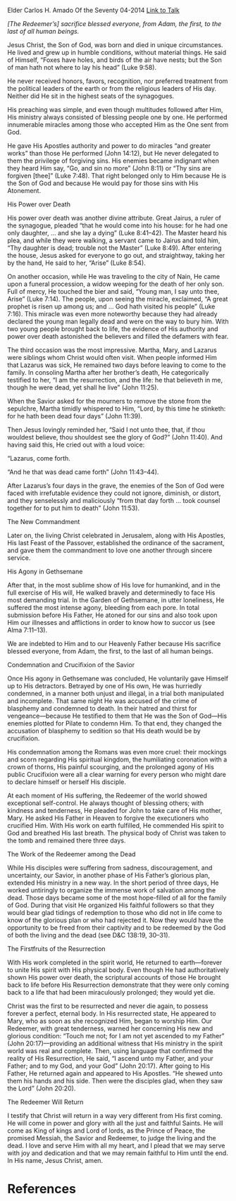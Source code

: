 Elder Carlos H. Amado
Of the Seventy
04-2014
[Link to Talk](https://www.churchofjesuschrist.org/study/general-conference/2014/04/christ-the-redeemer?lang=eng)

_[The Redeemer’s] sacrifice blessed everyone, from Adam, the first, to the last of all human beings._

Jesus Christ, the Son of God, was born and died in unique circumstances. He lived and grew up in humble conditions, without material things. He said of Himself, “Foxes have holes, and birds of the air have nests; but the Son of man hath not where to lay his head” (Luke 9:58).

He never received honors, favors, recognition, nor preferred treatment from the political leaders of the earth or from the religious leaders of His day. Neither did He sit in the highest seats of the synagogues.

His preaching was simple, and even though multitudes followed after Him, His ministry always consisted of blessing people one by one. He performed innumerable miracles among those who accepted Him as the One sent from God.

He gave His Apostles authority and power to do miracles “and greater works” than those He performed (John 14:12), but He never delegated to them the privilege of forgiving sins. His enemies became indignant when they heard Him say, “Go, and sin no more” (John 8:11) or “Thy sins are forgiven [thee]” (Luke 7:48). That right belonged only to Him because He is the Son of God and because He would pay for those sins with His Atonement.





His Power over Death



His power over death was another divine attribute. Great Jairus, a ruler of the synagogue, pleaded “that he would come into his house: for he had one only daughter, … and she lay a dying” (Luke 8:41–42). The Master heard his plea, and while they were walking, a servant came to Jairus and told him, “Thy daughter is dead; trouble not the Master” (Luke 8:49). After entering the house, Jesus asked for everyone to go out, and straightway, taking her by the hand, He said to her, “Arise” (Luke 8:54).

On another occasion, while He was traveling to the city of Nain, He came upon a funeral procession, a widow weeping for the death of her only son. Full of mercy, He touched the bier and said, “Young man, I say unto thee, Arise” (Luke 7:14). The people, upon seeing the miracle, exclaimed, “A great prophet is risen up among us; and … God hath visited his people” (Luke 7:16). This miracle was even more noteworthy because they had already declared the young man legally dead and were on the way to bury him. With two young people brought back to life, the evidence of His authority and power over death astonished the believers and filled the defamers with fear.

The third occasion was the most impressive. Martha, Mary, and Lazarus were siblings whom Christ would often visit. When people informed Him that Lazarus was sick, He remained two days before leaving to come to the family. In consoling Martha after her brother’s death, He categorically testified to her, “I am the resurrection, and the life: he that believeth in me, though he were dead, yet shall he live” (John 11:25).

When the Savior asked for the mourners to remove the stone from the sepulchre, Martha timidly whispered to Him, “Lord, by this time he stinketh: for he hath been dead four days” (John 11:39).

Then Jesus lovingly reminded her, “Said I not unto thee, that, if thou wouldest believe, thou shouldest see the glory of God?” (John 11:40). And having said this, He cried out with a loud voice:

“Lazarus, come forth.

“And he that was dead came forth” (John 11:43–44).

After Lazarus’s four days in the grave, the enemies of the Son of God were faced with irrefutable evidence they could not ignore, diminish, or distort, and they senselessly and maliciously “from that day forth … took counsel together for to put him to death” (John 11:53).







The New Commandment



Later on, the living Christ celebrated in Jerusalem, along with His Apostles, His last Feast of the Passover, established the ordinance of the sacrament, and gave them the commandment to love one another through sincere service.







His Agony in Gethsemane



After that, in the most sublime show of His love for humankind, and in the full exercise of His will, He walked bravely and determinedly to face His most demanding trial. In the Garden of Gethsemane, in utter loneliness, He suffered the most intense agony, bleeding from each pore. In total submission before His Father, He atoned for our sins and also took upon Him our illnesses and afflictions in order to know how to succor us (see Alma 7:11–13).

We are indebted to Him and to our Heavenly Father because His sacrifice blessed everyone, from Adam, the first, to the last of all human beings.







Condemnation and Crucifixion of the Savior



Once His agony in Gethsemane was concluded, He voluntarily gave Himself up to His detractors. Betrayed by one of His own, He was hurriedly condemned, in a manner both unjust and illegal, in a trial both manipulated and incomplete. That same night He was accused of the crime of blasphemy and condemned to death. In their hatred and thirst for vengeance—because He testified to them that He was the Son of God—His enemies plotted for Pilate to condemn Him. To that end, they changed the accusation of blasphemy to sedition so that His death would be by crucifixion.

His condemnation among the Romans was even more cruel: their mockings and scorn regarding His spiritual kingdom, the humiliating coronation with a crown of thorns, His painful scourging, and the prolonged agony of His public Crucifixion were all a clear warning for every person who might dare to declare himself or herself His disciple.

At each moment of His suffering, the Redeemer of the world showed exceptional self-control. He always thought of blessing others; with kindness and tenderness, He pleaded for John to take care of His mother, Mary. He asked His Father in Heaven to forgive the executioners who crucified Him. With His work on earth fulfilled, He commended His spirit to God and breathed His last breath. The physical body of Christ was taken to the tomb and remained there three days.







The Work of the Redeemer among the Dead



While His disciples were suffering from sadness, discouragement, and uncertainty, our Savior, in another phase of His Father’s glorious plan, extended His ministry in a new way. In the short period of three days, He worked untiringly to organize the immense work of salvation among the dead. Those days became some of the most hope-filled of all for the family of God. During that visit He organized His faithful followers so that they would bear glad tidings of redemption to those who did not in life come to know of the glorious plan or who had rejected it. Now they would have the opportunity to be freed from their captivity and to be redeemed by the God of both the living and the dead (see D&C 138:19, 30–31).







The Firstfruits of the Resurrection



With His work completed in the spirit world, He returned to earth—forever to unite His spirit with His physical body. Even though He had authoritatively shown His power over death, the scriptural accounts of those He brought back to life before His Resurrection demonstrate that they were only coming back to a life that had been miraculously prolonged; they would yet die.

Christ was the first to be resurrected and never die again, to possess forever a perfect, eternal body. In His resurrected state, He appeared to Mary, who as soon as she recognized Him, began to worship Him. Our Redeemer, with great tenderness, warned her concerning His new and glorious condition: “Touch me not; for I am not yet ascended to my Father” (John 20:17)—providing an additional witness that His ministry in the spirit world was real and complete. Then, using language that confirmed the reality of His Resurrection, He said, “I ascend unto my Father, and your Father; and to my God, and your God” (John 20:17). After going to His Father, He returned again and appeared to His Apostles. “He shewed unto them his hands and his side. Then were the disciples glad, when they saw the Lord” (John 20:20).







The Redeemer Will Return



I testify that Christ will return in a way very different from His first coming. He will come in power and glory with all the just and faithful Saints. He will come as King of kings and Lord of lords, as the Prince of Peace, the promised Messiah, the Savior and Redeemer, to judge the living and the dead. I love and serve Him with all my heart, and I plead that we may serve with joy and dedication and that we may remain faithful to Him until the end. In His name, Jesus Christ, amen.

# References
